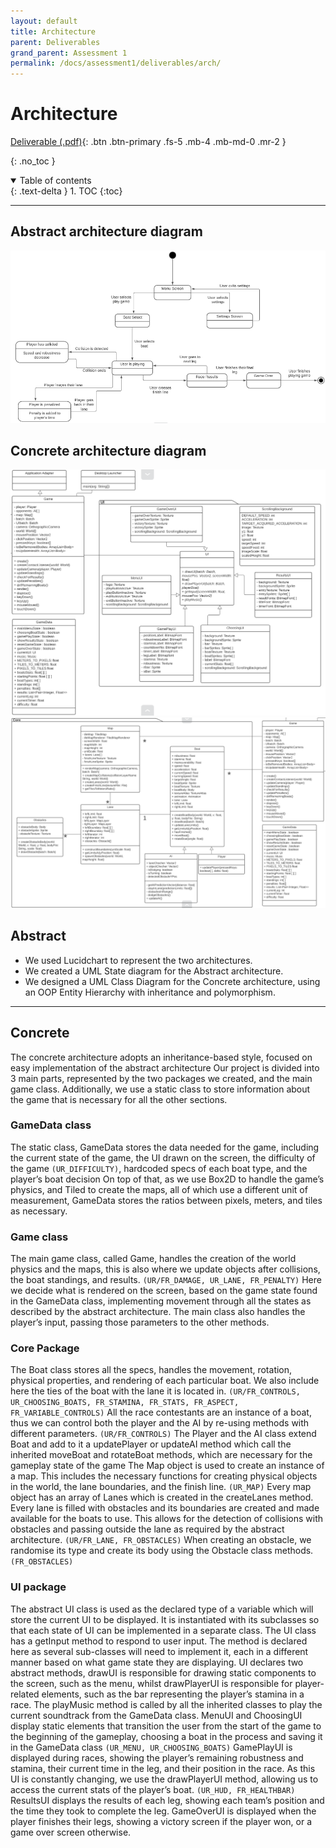 ```yaml
---
layout: default
title: Architecture
parent: Deliverables
grand_parent: Assessment 1
permalink: /docs/assessment1/deliverables/arch/
---
```


# Architecture

[Deliverable (.pdf)](https://github.com/Dragon-Boat-Z/Assessment2/blob/website/docs/assets/assessment1/deliverables/Arch1.pdf){: .btn .btn-primary .fs-5 .mb-4 .mb-md-0 .mr-2 }


{: .no_toc }

<details open markdown="block">
  <summary>
    Table of contents
  </summary>
  {: .text-delta }
1. TOC
{:toc}
</details>

---
## Abstract architecture diagram

![abstract architecture diagram](https://raw.githubusercontent.com/Dragon-Boat-Z/Assessment2/website/docs/assets/assessment1/static/arch/ab.png "Abstract architecture diagram")

## Concrete architecture diagram

![concrete architecture diagram](https://raw.githubusercontent.com/Dragon-Boat-Z/Assessment2/website/docs/assets/assessment1/static/arch/con1.png "Concrete architecture diagram")
![concrete architecture diagram](https://raw.githubusercontent.com/Dragon-Boat-Z/Assessment2/website/docs/assets/assessment1/static/arch/con2.png "Concrete architecture diagram")


## Abstract

* We used Lucidchart to represent the two architectures.
* We created a UML State diagram for the Abstract architecture.
* We designed a UML Class Diagram for the Concrete architecture, using an OOP Entity Hierarchy with inheritance and polymorphism.


---

## Concrete

The concrete architecture adopts an inheritance-based style, focused on easy implementation of the abstract architecture
Our project is divided into 3 main parts, represented by the two packages we created, and the main game class. Additionally, we use a static class to store information about the game that is necessary for all the other sections.

### GameData class
The static class, GameData stores the data needed for the game, including the current state of the game, the UI drawn on the screen, the difficulty of the game `(UR_DIFFICULTY)`, hardcoded specs of each boat type, and the player’s boat decision
On top of that, as we use Box2D to handle the game’s physics, and Tiled to create the maps, all of which use a different unit of measurement, GameData stores the ratios between pixels, meters, and tiles as necessary.

### Game class
The main game class, called Game, handles the creation of the world physics and the maps, this is also where we update objects after collisions, the boat standings, and results. `(UR/FR_DAMAGE, UR_LANE, FR_PENALTY)`
Here we decide what is rendered on the screen, based on the game state found in the GameData class, implementing movement through all the states as described by the abstract architecture.
The main class also handles the player’s input, passing those parameters to the other methods.

### Core Package
The Boat class stores all the specs, handles the movement, rotation, physical properties, and rendering of each particular boat. We also include here the ties of the boat with the lane it is located in. `(UR/FR_CONTROLS, UR_CHOOSING_BOATS, FR_STAMINA, FR_STATS, FR_ASPECT, FR_VARIABLE_CONTROLS)`
All the race contestants are an instance of a boat, thus we can control both the player and the AI by re-using methods with different parameters. `(UR/FR_CONTROLS)`
The Player and the AI class extend Boat and add to it a updatePlayer or updateAI method which call the inherited moveBoat and rotateBoat methods, which are necessary for the gameplay state of the game
The Map object is used to create an instance of a map. This includes the necessary functions for creating physical objects in the world, the lane boundaries, and the finish line. `(UR_MAP)`
Every map object has an array of Lanes which is created in the createLanes method. Every lane is filled with obstacles and its boundaries are created and made available for the boats to use. This allows for the detection of collisions with obstacles and passing outside the lane as required by the abstract architecture. `(UR/FR_LANE, FR_OBSTACLES)`
When creating an obstacle, we randomise its type and create its body using the Obstacle class methods. `(FR_OBSTACLES)`

### UI package
The abstract UI class is used as the declared type of a variable which will store the current UI to be displayed. It is instantiated with its subclasses so that each state of UI can be implemented in a separate class.
The UI class has a getInput method to respond to user input. The method is declared here as several sub-classes will need to implement it, each in a different manner based on what game state they are displaying.
UI declares two abstract methods, drawUI is responsible for drawing static components to the screen, such as the menu, whilst drawPlayerUI is responsible for player-related elements, such as the bar representing the player’s stamina in a race.
The playMusic method is called by all the inherited classes to play the current soundtrack from the GameData class.
MenuUI and ChoosingUI display static elements that transition the user from the start of the game to the beginning of the gameplay, choosing a boat in the process and saving it in the GameData class `(UR_MENU, UR_CHOOSING_BOATS)`
GamePlayUI is displayed during races, showing the player’s remaining robustness and stamina, their current time in the leg, and their position in the race. As this UI is constantly changing, we use the drawPlayerUI method, allowing us to access the current stats of the player’s boat. `(UR_HUD, FR_HEALTHBAR)`
ResultsUI displays the results of each leg, showing each team’s position and the time they took to complete the leg.
GameOverUI is displayed when the player finishes their legs, showing a victory screen if the player won, or a game over screen otherwise.


